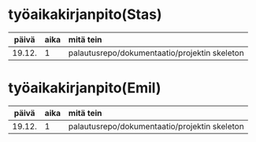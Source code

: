 # työaikakirjanpito(Stas)

| päivä | aika | mitä tein  |
| :----:|:-----| :-----|
| 19.12. | 1    | palautusrepo/dokumentaatio/projektin skeleton |

# työaikakirjanpito(Emil)

| päivä | aika | mitä tein  |
| :----:|:-----| :-----|
| 19.12. | 1    | palautusrepo/dokumentaatio/projektin skeleton |

